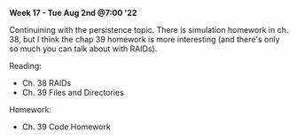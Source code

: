 **Week 17 - Tue Aug 2nd @7:00 '22**

Continuining with the persistence topic. There is simulation homework in ch. 38, but I think the chap 39 homework is more interesting (and there's only so much you can talk about with RAIDs).

Reading:

- Ch. 38 RAIDs
- Ch. 39 Files and Directories

Homework:

- Ch. 39 Code Homework
